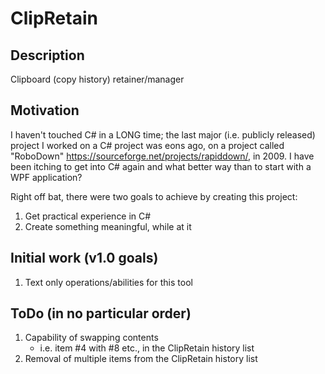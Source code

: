# ClipRetain
## Description
Clipboard (copy history) retainer/manager

## Motivation
I haven't touched C# in a LONG time; the last major (i.e. publicly released) project I worked on a C# project was eons ago, on a project called "RoboDown" https://sourceforge.net/projects/rapiddown/, in 2009. I have been itching to get into C# again and what better way than to start with a WPF application?
 
Right off bat, there were two goals to achieve by creating this project:
 1. Get practical experience in C#
 2. Create something meaningful, while at it

## Initial work (v1.0 goals)
1. Text only operations/abilities for this tool

## ToDo (in no particular order)
1. Capability of swapping contents
   - i.e. item #4 with #8 etc., in the ClipRetain history list
2. Removal of multiple items from the ClipRetain history list